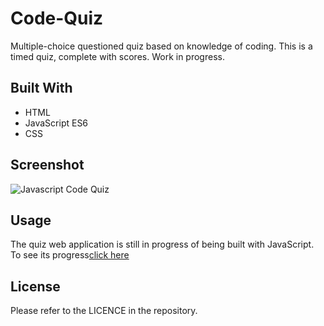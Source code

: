 # Code-Quiz
Multiple-choice questioned quiz based on knowledge of coding. This is a timed quiz, complete with scores. Work in progress.

## Built With
* HTML
* JavaScript ES6
* CSS

## Screenshot
![Javascript Code Quiz]()

## Usage
The quiz web application is still in progress of being built with JavaScript. To see its progress[click here](https://chriscds.github.io/Code-Quiz/index.html)

## License
Please refer to the LICENCE in the repository.
